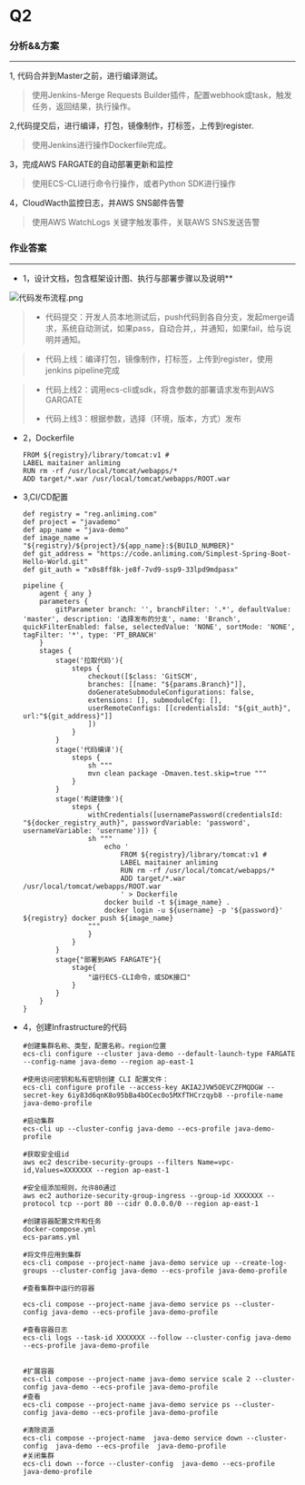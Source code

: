 # Q2

### 分析&&方案

----------

1, 代码合并到Master之前，进行编译测试。

> 使用Jenkins-Merge Requests Builder插件，配置webhook或task，触发任务，返回结果，执行操作。

2,代码提交后，进行编译，打包，镜像制作，打标签，上传到register.

> 使用Jenkins进行操作Dockerfile完成。

3，完成AWS FARGATE的自动部署更新和监控

> 使用ECS-CLI进行命令行操作，或者Python SDK进行操作

4，CloudWacth监控日志，并AWS SNS邮件告警

> 使用AWS WatchLogs 关键字触发事件，关联AWS SNS发送告警

### 作业答案

------

* 1，设计文档，包含框架设计图、执行与部署步骤以及说明**



![代码发布流程.png](E:\a2\代码发布流程.png)

> * 代码提交：开发人员本地测试后，push代码到各自分支，发起merge请求，系统自动测试，如果pass，自动合并,，并通知，如果fail，给与说明并通知。

> * 代码上线：编译打包，镜像制作，打标签，上传到register，使用jenkins pipeline完成

> * 代码上线2：调用ecs-cli或sdk，将含参数的部署请求发布到AWS GARGATE
> 
> * 代码上线3：根据参数，选择（环境，版本，方式）发布

* 2，Dockerfile
  
      FROM ${registry}/library/tomcat:v1 #
      LABEL maitainer anliming
      RUN rm -rf /usr/local/tomcat/webapps/*
      ADD target/*.war /usr/local/tomcat/webapps/ROOT.war

* 3,CI/CD配置
  
      def registry = "reg.anliming.com"
      def project = "javademo"
      def app_name = "java-demo"
      def image_name = "${registry}/${project}/${app_name}:${BUILD_NUMBER}" 
      def git_address = "https://code.anliming.com/Simplest-Spring-Boot-Hello-World.git"
      def git_auth = "x0s8ff8k-je8f-7vd9-ssp9-33lpd9mdpasx"
      
      pipeline {
          agent { any }
          parameters {
              gitParameter branch: '', branchFilter: '.*', defaultValue: 'master', description: '选择发布的分支', name: 'Branch', quickFilterEnabled: false, selectedValue: 'NONE', sortMode: 'NONE', tagFilter: '*', type: 'PT_BRANCH'
          }    
          stages { 
              stage('拉取代码'){
                  steps {
                      checkout([$class: 'GitSCM',
                      branches: [[name: "${params.Branch}"]], 
                      doGenerateSubmoduleConfigurations: false,
                      extensions: [], submoduleCfg: [],
                      userRemoteConfigs: [[credentialsId: "${git_auth}", url:"${git_address}"]]
                      ])
                  } 
              }
              stage('代码编译'){ 
                  steps {
                      sh """
                      mvn clean package -Dmaven.test.skip=true """
                  } 
              }
              stage('构建镜像'){ 
                  steps {
                      withCredentials([usernamePassword(credentialsId: "${docker_registry_auth}", passwordVariable: 'password', usernameVariable: 'username')]) {
                      sh """ 
                          echo '
                              FROM ${registry}/library/tomcat:v1 #
                              LABEL maitainer anliming
                              RUN rm -rf /usr/local/tomcat/webapps/*
                              ADD target/*.war /usr/local/tomcat/webapps/ROOT.war
                              ' > Dockerfile
                          docker build -t ${image_name} .
                          docker login -u ${username} -p '${password}' ${registry} docker push ${image_name}
                      """
                      }
                  }
              }
              stage{"部署到AWS FARGATE"}{
                  stage{
                      "运行ECS-CLI命令，或SDK接口"
                  }
              }
          }
      }

* 4，创建Infrastructure的代码

      #创建集群名称、类型，配置名称，region位置
      ecs-cli configure --cluster java-demo --default-launch-type FARGATE --config-name java-demo --region ap-east-1
    
      #使用访问密钥和私有密钥创建 CLI 配置文件：
      ecs-cli configure profile --access-key AKIA2JVW5OEVCZFMQDGW --secret-key 6iy83d6qnK8o95bBa4bOCec0o5MXfTHCrzqyb8 --profile-name java-demo-profile
    
      #启动集群
      ecs-cli up --cluster-config java-demo --ecs-profile java-demo-profile
    
      #获取安全组id
      aws ec2 describe-security-groups --filters Name=vpc-id,Values=XXXXXXX --region ap-east-1
    
      #安全组添加规则，允许80通过
      aws ec2 authorize-security-group-ingress --group-id XXXXXXX --protocol tcp --port 80 --cidr 0.0.0.0/0 --region ap-east-1
    
      #创建容器配置文件和任务
      docker-compose.yml
      ecs-params.yml
    
      #将文件应用到集群
      ecs-cli compose --project-name java-demo service up --create-log-groups --cluster-config java-demo --ecs-profile java-demo-profile
    
      #查看集群中运行的容器
    
      ecs-cli compose --project-name java-demo service ps --cluster-config java-demo --ecs-profile java-demo-profile
    
      #查看容器日志
      ecs-cli logs --task-id XXXXXXX --follow --cluster-config java-demo --ecs-profile java-demo-profile
    
    
      #扩展容器
      ecs-cli compose --project-name java-demo service scale 2 --cluster-config java-demo --ecs-profile java-demo-profile
      #查看
      ecs-cli compose --project-name java-demo service ps --cluster-config java-demo --ecs-profile java-demo-profile
    
      #清除资源
      ecs-cli compose --project-name  java-demo service down --cluster-config  java-demo --ecs-profile  java-demo-profile
      #关闭集群
      ecs-cli down --force --cluster-config  java-demo --ecs-profile  java-demo-profile
